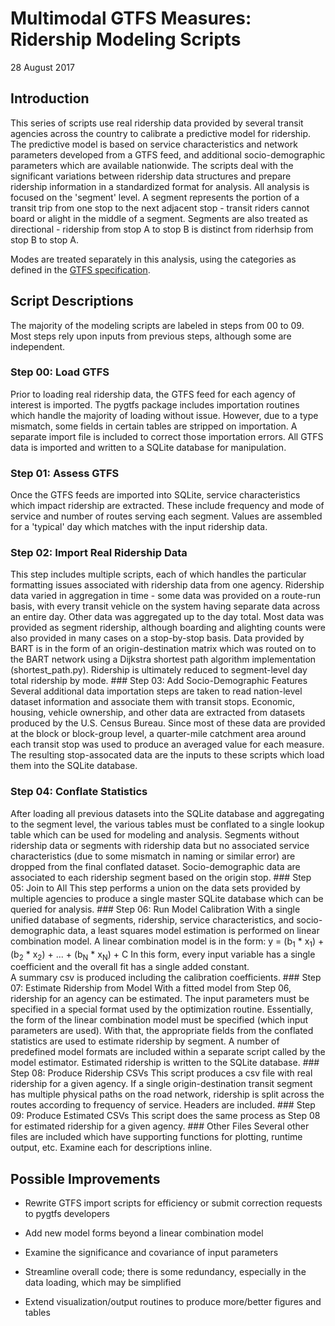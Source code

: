 # Multimodal GTFS Measures: Ridership Modeling Scripts

28 August 2017

## Introduction

This series of scripts use real ridership data provided by several transit agencies across the country to calibrate a predictive model for ridership.  The predictive model is based on service characteristics and network parameters developed from a GTFS feed, and additional socio-demographic parameters which are available nationwide.  The scripts deal with the significant variations between ridership data structures and prepare ridership information in a standardized format for analysis.  All analysis is focused on the 'segment' level.  A segment represents the portion of a transit trip from one stop to the next adjacent stop - transit riders cannot board or alight in the middle of a segment.  Segments are also treated as directional - ridership from stop A to stop B is distinct from riderhsip from stop B to stop A.

Modes are treated separately in this analysis, using the categories as defined in the [GTFS specification](https://developers.google.com/transit/gtfs/reference/).

## Script Descriptions

The majority of the modeling scripts are labeled in steps from 00 to 09.  Most steps rely upon inputs from previous steps, although some are independent.                                                                                      
                                                                                      
### Step 00: Load GTFS

Prior to loading real ridership data, the GTFS feed for each agency of interest is imported.  The pygtfs package includes importation routines which handle the majority of loading without issue.  However, due to a type mismatch, some fields in certain tables are stripped on importation.  A separate import file is included to correct those importation errors.  All GTFS data is imported and written to a SQLite database for manipulation.

### Step 01: Assess GTFS

Once the GTFS feeds are imported into SQLite, service characteristics which impact ridership are extracted.  These include frequency and mode of service and number of routes serving each segment.  Values are assembled for a 'typical' day which matches with the input ridership data.

### Step 02: Import Real Ridership Data

This step includes multiple scripts, each of which handles the particular formatting issues associated with ridership data from one agency.  Ridership data varied in aggregation in time - some data was provided on a route-run basis, with every transit vehicle on the system having separate data across an entire day.  Other data was aggregated up to the day total.  Most data was provided as segment ridership, although boarding and alighting counts were also provided in many cases on a stop-by-stop basis.  Data provided by BART is in the form of an origin-destination matrix which was routed on to the BART network using a Dijkstra shortest path algorithm implementation (shortest_path.py).  Ridership is ultimately reduced to segment-level day total ridership by mode.
                                                                                                                                                                                                                                                                                                                                                                                                                                                                                                                                                                                                                                                                                                  ### Step 03: Add Socio-Demographic Features
                                                                                                                                                                                                                                                                                                                                                                                                                                                                                                                                                                                                                                                                                                   Several additional data importation steps are taken to read nation-level dataset information and associate them with transit stops.  Economic, housing, vehicle ownership, and other data are extracted from datasets produced by the U.S. Census Bureau.  Since most of these data are provided at the block or block-group level, a quarter-mile catchment area around each transit stop was used to produce an averaged value for each measure.  The resulting stop-assocated data are the inputs to these scripts which load them into the SQLite database.
                                                                                                                                                                                                                                                                                                                                                                                                                                                                                                                                                                                                                                                                                                   
### Step 04: Conflate Statistics

After loading all previous datasets into the SQLite database and aggregating to the segment level, the various tables must be conflated to a single lookup table which can be used for modeling and analysis.  Segments without ridership data or segments with ridership data but no associated service characteristics (due to some mismatch in naming or similar error) are dropped from the final conflated dataset.  Socio-demographic data are associated to each ridership segment based on the origin stop.
                                                                                                                                                                                                                                                                                                                         ### Step 05: Join to All
                                                                                                                                                                                                                                                                                                                           This step performs a union on the data sets provided by multiple agencies to produce a single master SQLite database which can be queried for analysis.
                                                                                                                                                                                                                                                                                                                           ### Step 06: Run Model Calibration
                                                                                                                                                                                                                                                                                                                           With a single unified database of segments, ridership, service characteristics, and socio-demographic data, a least squares model estimation is performed on linear combination model.  A linear combination model is in the form:
                                                                                                                                                                                                                                                                                                                           y = (b<sub>1</sub> * x<sub>1</sub>) + (b<sub>2</sub> * x<sub>2</sub>) + ... + (b<sub>N</sub> * x<sub>N</sub>) + C
                                                                                                                                                                                                                                                                                                                               In this form, every input variable has a single coefficient and the overall fit has a single added constant.  
                                                                                                                                                                                                                                                                                                                               A summary csv is produced including the calibration coefficients.
                                                                                                                                                                                                                                                                                                                               ### Step 07: Estimate Ridership from Model
                                                                                                                                                                                                                                                                                                                               With a fitted model from Step 06, ridership for an agency can be estimated.  The input parameters must be specified in a special format used by the optimization routine.  Essentially, the form of the linear combination model must be specified (which input parameters are used).  With that, the appropriate fields from the conflated statistics are used to estimate ridership by segment.  A number of predefined model formats are included within a separate script called by the model estimator.  Estimated ridership is written to the SQLite database.
                                                                                                                                                                                                                                                                                                                                                                                                                                                                                                                                                                                  ### Step 08: Produce Ridership CSVs
                                                                                                                                                                                                                                                                                                                                                                                                                                                                                                                                                                                  This script produces a csv file with real ridership for a given agency.  If a single origin-destination transit segment has multiple physical paths on the road network, ridership is split across the routes according to frequency of service.  Headers are included.
                                                                                                                                                                                                                                                                                                                                                                                                                                                                                                                                                                                  ### Step 09: Produce Estimated CSVs
                                                                                                                                                                                                                                                                                                                                                                                                                                                                                                                                                                                  This script does the same process as Step 08 for estimated ridership for a given agency.
                                                                                                                                                                                                                                                                                                                                                                                                                                                                                                                                                                                   ### Other Files
                                                                                                                                                                                                                                                                                                                                                                                                                                                                                                                                                                                  Several other files are included which have supporting functions for plotting, runtime output, etc.  Examine each for descriptions inline.

## Possible Improvements

-   Rewrite GTFS import scripts for efficiency or submit correction requests to pygtfs developers

-   Add new model forms beyond a linear combination model

-   Examine the significance and covariance of input parameters

-   Streamline overall code; there is some redundancy, especially in the data loading, which may be simplified

-   Extend visualization/output routines to produce more/better figures and tables